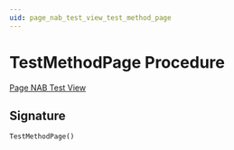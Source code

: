 ```yaml
---
uid: page_nab_test_view_test_method_page
---
```

# <a name="test_method_page"></a>TestMethodPage Procedure

[Page NAB Test View](index.md)

## <a name="signature"></a>Signature

```al
TestMethodPage()
```
